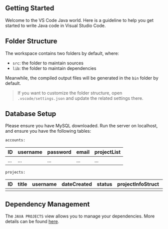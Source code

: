 ## Getting Started

Welcome to the VS Code Java world. Here is a guideline to help you get started to write Java code in Visual Studio Code.

## Folder Structure

The workspace contains two folders by default, where:

- `src`: the folder to maintain sources
- `lib`: the folder to maintain dependencies

Meanwhile, the compiled output files will be generated in the `bin` folder by default.

> If you want to customize the folder structure, open `.vscode/settings.json` and update the related settings there.

## Database Setup
Please ensure you have MySQL downloaded. Run the server on localhost, and ensure you have the following tables:

`accounts:`

| ID  | username | password | email | projectList |
|-----|----------|----------|-------|-------------|
| ... | ...      | ...      | ...   | ...         |

`projects:`

| ID | title | username | dateCreated | status | projectInfoStruct  | thumbnail | tags |
|----|-------|----------|-------------|--------|--------------------|-----------|------|
|    |       |          |             |        |                    |           |      |


## Dependency Management

The `JAVA PROJECTS` view allows you to manage your dependencies. More details can be found [here](https://github.com/microsoft/vscode-java-dependency#manage-dependencies).
